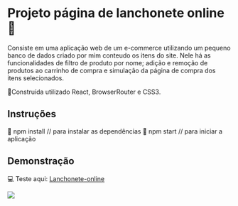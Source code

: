 # Projeto página de lanchonete online :hamburger:

Consiste em uma aplicação web de um e-commerce utilizando um pequeno banco de dados criado por mim conteudo os itens do site. Nele há as funcionalidades de filtro de produto por nome; adição e remoção de produtos ao carrinho de compra e simulação da página de compra dos itens selecionados.

:small_blue_diamond:Construída utilizado React, BrowserRouter e CSS3.

## Instruções

:small_blue_diamond: npm install // para instalar as dependências
:small_blue_diamond: npm start // para iniciar a aplicação

## Demonstração

:computer: Teste aqui: [Lanchonete-online](https://lanchonete-mata-fome.vercel.app/)

  ![](lanchonete-online.gif)
